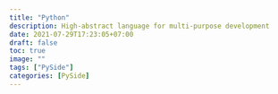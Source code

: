 ```yaml
---
title: "Python"
description: High-abstract language for multi-purpose development
date: 2021-07-29T17:23:05+07:00
draft: false
toc: true
image: ""
tags: ["PySide"]
categories: [PySide]
---
```


<!--more-->